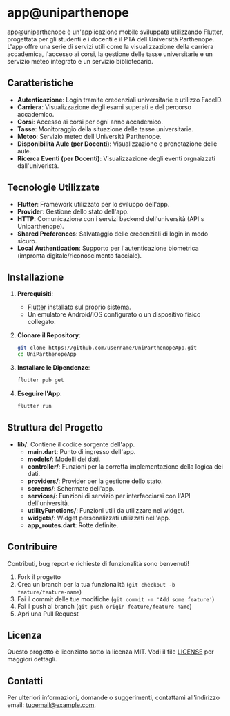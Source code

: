 # app@uniparthenope  

app@uniparthenope è un'applicazione mobile sviluppata utilizzando Flutter, progettata per gli studenti e i docenti e il PTA dell'Università Parthenope. L'app offre una serie di servizi utili come la visualizzazione della carriera accademica, l'accesso ai corsi, la gestione delle tasse universitarie e un servizio meteo integrato e un servizio bibliotecario.

## Caratteristiche

- **Autenticazione**: Login tramite credenziali universitarie e utilizzo FaceID.
- **Carriera**: Visualizzazione degli esami superati e del percorso accademico.
- **Corsi**: Accesso ai corsi per ogni anno accademico.
- **Tasse**: Monitoraggio della situazione delle tasse universitarie.
- **Meteo**: Servizio meteo dell'Università Parthenope.
- **Disponibilità Aule (per Docenti)**: Visualizzazione e prenotazione delle aule.
- **Ricerca Eventi (per Docenti)**: Visualizzazione degli eventi orgnaizzati dall'univeristà.

## Tecnologie Utilizzate

- **Flutter**: Framework utilizzato per lo sviluppo dell'app.
- **Provider**: Gestione dello stato dell'app.
- **HTTP**: Comunicazione con i servizi backend dell'università (API's Uniparthenope).
- **Shared Preferences**: Salvataggio delle credenziali di login in modo sicuro.
- **Local Authentication**: Supporto per l'autenticazione biometrica (impronta digitale/riconoscimento facciale).

## Installazione

1. **Prerequisiti**:
    - [Flutter](https://flutter.dev/docs/get-started/install) installato sul proprio sistema.
    - Un emulatore Android/iOS configurato o un dispositivo fisico collegato.

2. **Clonare il Repository**:
    ```sh
    git clone https://github.com/username/UniParthenopeApp.git
    cd UniParthenopeApp
    ```

3. **Installare le Dipendenze**:
    ```sh
    flutter pub get
    ```

4. **Eseguire l'App**:
    ```sh
    flutter run
    ```

## Struttura del Progetto

- **lib/**: Contiene il codice sorgente dell'app.
  - **main.dart**: Punto di ingresso dell'app.
  - **models/**: Modelli dei dati.
  - **controller/**: Funzioni per la corretta implementazione della logica dei dati.
  - **providers/**: Provider per la gestione dello stato.
  - **screens/**: Schermate dell'app.
  - **services/**: Funzioni di servizio per interfacciarsi con l'API dell'università.
  - **utilityFunctions/**: Funzioni utili da utilizzare nei widget.
  - **widgets/**: Widget personalizzati utilizzati nell'app.
  - **app_routes.dart**: Rotte definite.

## Contribuire

Contributi, bug report e richieste di funzionalità sono benvenuti!

1. Fork il progetto
2. Crea un branch per la tua funzionalità (`git checkout -b feature/feature-name`)
3. Fai il commit delle tue modifiche (`git commit -m 'Add some feature'`)
4. Fai il push al branch (`git push origin feature/feature-name`)
5. Apri una Pull Request

## Licenza

Questo progetto è licenziato sotto la licenza MIT. Vedi il file [LICENSE](LICENSE) per maggiori dettagli.

## Contatti

Per ulteriori informazioni, domande o suggerimenti, contattami all'indirizzo email: [tuoemail@example.com](mailto:carminecoppola917@gmail.com).

